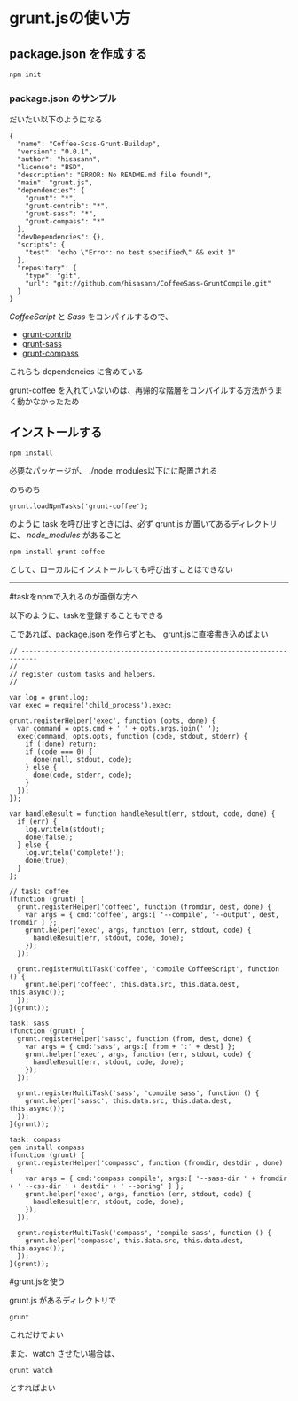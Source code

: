 # grunt.jsの使い方

## package.json を作成する

    npm init

### package.json のサンプル

だいたい以下のようになる

    {
      "name": "Coffee-Scss-Grunt-Buildup",
      "version": "0.0.1",
      "author": "hisasann",
      "license": "BSD",
      "description": "ERROR: No README.md file found!",
      "main": "grunt.js",
      "dependencies": {
        "grunt": "*",
        "grunt-contrib": "*",
        "grunt-sass": "*",
        "grunt-compass": "*"
      },
      "devDependencies": {},
      "scripts": {
        "test": "echo \"Error: no test specified\" && exit 1"
      },
      "repository": {
        "type": "git",
        "url": "git://github.com/hisasann/CoffeeSass-GruntCompile.git"
      }
    }

*CoffeeScript* と *Sass* をコンパイルするので、

* [grunt-contrib](https://github.com/gruntjs/grunt-contrib)
* [grunt-sass](https://github.com/sindresorhus/grunt-sass)
* [grunt-compass](https://github.com/kahlil/grunt-compass)

これらも dependencies に含めている

grunt-coffee を入れていないのは、再帰的な階層をコンパイルする方法がうまく動かなかったため

## インストールする

    npm install

必要なパッケージが、 ./node_modules以下にに配置される

のちのち

    grunt.loadNpmTasks('grunt-coffee');

のように task を呼び出すときには、必ず grunt.js が置いてあるディレクトリに、 *node_modules* があること

    npm install grunt-coffee

として、ローカルにインストールしても呼び出すことはできない


---

#taskをnpmで入れるのが面倒な方へ

以下のように、taskを登録することもできる

こであれば、package.json を作らずとも、 grunt.jsに直接書き込めばよい

    // --------------------------------------------------------------------------
    //
    // register custom tasks and helpers.
    //

    var log = grunt.log;
    var exec = require('child_process').exec;

    grunt.registerHelper('exec', function (opts, done) {
      var command = opts.cmd + ' ' + opts.args.join(' ');
      exec(command, opts.opts, function (code, stdout, stderr) {
        if (!done) return;
        if (code === 0) {
          done(null, stdout, code);
        } else {
          done(code, stderr, code);
        }
      });
    });

    var handleResult = function handleResult(err, stdout, code, done) {
      if (err) {
        log.writeln(stdout);
        done(false);
      } else {
        log.writeln('complete!');
        done(true);
      }
    };

    // task: coffee
    (function (grunt) {
      grunt.registerHelper('coffeec', function (fromdir, dest, done) {
        var args = { cmd:'coffee', args:[ '--compile', '--output', dest, fromdir ] };
        grunt.helper('exec', args, function (err, stdout, code) {
          handleResult(err, stdout, code, done);
        });
      });

      grunt.registerMultiTask('coffee', 'compile CoffeeScript', function () {
        grunt.helper('coffeec', this.data.src, this.data.dest, this.async());
      });
    }(grunt));

    task: sass
    (function (grunt) {
      grunt.registerHelper('sassc', function (from, dest, done) {
        var args = { cmd:'sass', args:[ from + ':' + dest] };
        grunt.helper('exec', args, function (err, stdout, code) {
          handleResult(err, stdout, code, done);
        });
      });

      grunt.registerMultiTask('sass', 'compile sass', function () {
        grunt.helper('sassc', this.data.src, this.data.dest, this.async());
      });
    }(grunt));

    task: compass
    gem install compass
    (function (grunt) {
      grunt.registerHelper('compassc', function (fromdir, destdir , done) {
        var args = { cmd:'compass compile', args:[ '--sass-dir ' + fromdir + ' --css-dir ' + destdir + ' --boring' ] };
        grunt.helper('exec', args, function (err, stdout, code) {
          handleResult(err, stdout, code, done);
        });
      });

      grunt.registerMultiTask('compass', 'compile sass', function () {
        grunt.helper('compassc', this.data.src, this.data.dest, this.async());
      });
    }(grunt));

#grunt.jsを使う

grunt.js があるディレクトリで

    grunt

これだけでよい

また、watch させたい場合は、

    grunt watch

とすればよい
